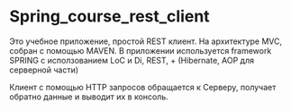 # Spring_course_rest_client

Это учебное приложение, простой REST клиент. На архитектуре MVC, собран с помощью MAVEN.
В приложении используется framework SPRING с исползованием LoС и Di, REST, + (Hibernate, AOP для серверной части)

Клиент с помощью HTTP запросов обращается к Серверу, получает обратно данные и выводит их в консоль.
